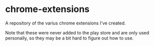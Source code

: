 # chrome-extensions
A repository of the varius chrome extensions I've created.

Note that these were never added to the play store and are only used personally, so they may be a bit hard to figure out how to use.